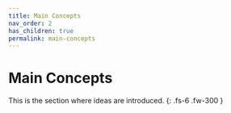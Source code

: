 ```yaml
---
title: Main Concepts
nav_order: 2
has_children: true
permalink: main-concepts
---
```


# Main Concepts

This is the section where ideas are introduced.
{: .fs-6 .fw-300 }